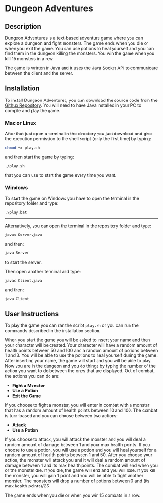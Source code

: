 # Dungeon Adventures

## Description

Dungeon Adventures is a text-based adventure game where you can explore a dungeon and fight monsters.
The game ends when you die or when you exit the game.
You can use potions to heal yourself and you can find them in the dungeon killing the monsters.
You win the game when you kill 15 monsters in a row.

The game is written in Java and it uses the Java Socket API to communicate between the client and the server.

## Installation

To install Dungeon Adventures, you can download the source code from the [Github Repository](https://github.com/lorenzobandini/Dungeon_Adventures).
You will need to have Java installed in your PC to compile and play the game.

### Mac or Linux

After that just open a terminal in the directory you just download and give the execution permission to the shell script (only the first time) by typing:

```sh
chmod +x play.sh
```

and then start the game by typing:

```sh
./play.sh
```

that you can use to start the game every time you want.

### Windows

To start the game on Windows you have to open the terminal in the repository folder and type:

```batch
.\play.bat
```

---

Alternatively, you can open the terminal in the repository folder and type:

```sh
javac Server.java
```

and then:

```sh
java Server
```

to start the server.

Then open another terminal and type:

```sh
javac Client.java
```

and then:

```sh
java Client
```

## User Instructions

To play the game you can ran the script `play.sh` or you can run the commands described in the installation section.

When you start the game you will be asked to insert your name and then your character will be created.
Your character will have a random amount of health points between 50 and 100 and a random amount of potions between 1 and 3.
You will be able to use the potions to heal yourself during the game.
After inserting your name, the game will start and you will be able to play.
Now you are in the dungeon and you do things by typing the number of the action you want to do between the ones that are displayed.
Out of combat, the actions you can do are:

- **Fight a Monster**
- **Use a Potion**
- **Exit the Game**

If you choose to fight a monster, you will enter in combat with a monster that has a random amount of health points between 10 and 100.
The combat is turn-based and you can choose between two actions:

- **Attack**
- **Use a Potion**

If you choose to attack, you will attack the monster and you will deal a random amount of damage between 1 and your max health points.
If you choose to use a potion, you will use a potion and you will heal yourself for a random amount of health points between 1 and 50.
After you choose your action, the monster will attack you and it will deal a random amount of damage between 1 and its max health points.
The combat will end when you or the monster die.
If you die, the game will end and you will lose.
If you kill the monster, you will gain 1 point and you will be able to fight another monster.
The monsters will drop a number of potions between 0 and (its max health points)/25.

The game ends when you die or when you win 15 combats in a row.
